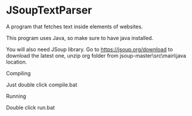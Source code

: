 # JSoupTextParser
A program that fetches text inside elements of websites.

This program uses Java, so make sure to have java installed.

You will also need JSoup library. Go to https://jsoup.org/download to download the latest one, unzip org folder from jsoup-master\src\main\java location.

Compiling

Just double click compile.bat

Running

Double click run.bat
